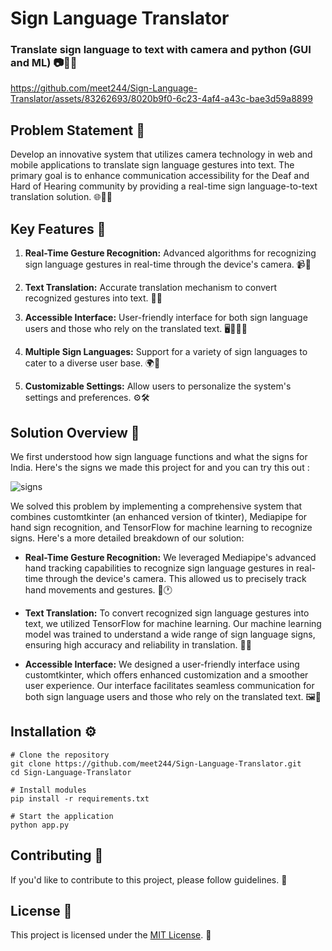 # Sign Language Translator

### Translate sign language to text with camera and python (GUI and ML) 📷🤖📝

https://github.com/meet244/Sign-Language-Translator/assets/83262693/8020b9f0-6c23-4af4-a43c-bae3d59a8899

## Problem Statement 🧩

Develop an innovative system that utilizes camera technology in web and mobile applications to translate sign language gestures into text. The primary goal is to enhance communication accessibility for the Deaf and Hard of Hearing community by providing a real-time sign language-to-text translation solution. 🌐🤟📱

## Key Features 🚀

1. **Real-Time Gesture Recognition:** Advanced algorithms for recognizing sign language gestures in real-time through the device's camera. 📹👋

2. **Text Translation:** Accurate translation mechanism to convert recognized gestures into text. 📝🔄

3. **Accessible Interface:** User-friendly interface for both sign language users and those who rely on the translated text. 🖥️👨‍👩‍🦳

4. **Multiple Sign Languages:** Support for a variety of sign languages to cater to a diverse user base. 🌍🤟

5. **Customizable Settings:** Allow users to personalize the system's settings and preferences. ⚙️🛠️

## Solution Overview 🌟

We first understood how sign language functions and what the signs for India. Here's the signs we made this project for and you can try this out : 

![signs](https://github.com/meet244/Sign-Language-Translator/assets/83262693/30087850-85a3-4850-bdc4-fbe3daf87cc6)

We solved this problem by implementing a comprehensive system that combines customtkinter (an enhanced version of tkinter), Mediapipe for hand sign recognition, and TensorFlow for machine learning to recognize signs. Here's a more detailed breakdown of our solution:

- **Real-Time Gesture Recognition:** We leveraged Mediapipe's advanced hand tracking capabilities to recognize sign language gestures in real-time through the device's camera. This allowed us to precisely track hand movements and gestures. 👐🕐

- **Text Translation:** To convert recognized sign language gestures into text, we utilized TensorFlow for machine learning. Our machine learning model was trained to understand a wide range of sign language signs, ensuring high accuracy and reliability in translation. 🤖💬

- **Accessible Interface:** We designed a user-friendly interface using customtkinter, which offers enhanced customization and a smoother user experience. Our interface facilitates seamless communication for both sign language users and those who rely on the translated text. 🖼️🤝


## Installation ⚙️

```shell
# Clone the repository
git clone https://github.com/meet244/Sign-Language-Translator.git
cd Sign-Language-Translator

# Install modules
pip install -r requirements.txt

# Start the application
python app.py
```

## Contributing 🤝

If you'd like to contribute to this project, please follow guidelines. 🙌

## License 📜

This project is licensed under the [MIT License](LICENSE). 📄

